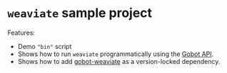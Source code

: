# `weaviate` sample project

Features:

- Demo `"bin"` script
- Shows how to run `weaviate` programmatically using the [Gobot API](https://github.com/benallfree/gobot/tree/v1.0.0-alpha.21/docs/readme.md).
- Shows how to add [gobot-weaviate](https://www.npmjs.com/package/gobot-weaviate) as a version-locked dependency.
